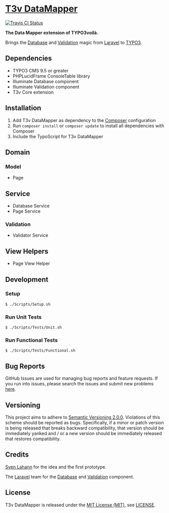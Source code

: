 [T3v DataMapper]
================

[![Travis CI Status][Travis CI Status]][Travis CI]

**The Data Mapper extension of TYPO3voilà.**

Brings the [Database] and [Validation] magic from [Laravel] to [TYPO3].

Dependencies
------------

* TYPO3 CMS 9.5 or greater
* PHPLucidFrame ConsoleTable library
* Illuminate Database component
* Illuminate Validation component
* T3v Core extension

Installation
------------

1. Add T3v DataMapper as dependency to the [Composer] configuration
2. Run `composer install` or `composer update` to install all dependencies with Composer
3. Include the TypoScript for T3v DataMapper

Domain
------

### Model

* Page

Service
-------

* Database Service
* Page Service

### Validation

* Validator Service

View Helpers
------------

* Page View Helper

Development
-----------

### Setup

```
$ ./Scripts/Setup.sh
```

### Run Unit Tests

```
$ ./Scripts/Tests/Unit.sh
```

### Run Functional Tests

```
$ ./Scripts/Tests/Functional.sh
```

Bug Reports
-----------

GitHub Issues are used for managing bug reports and feature requests. If you run into issues, please search the issues and submit new
problems [here].

Versioning
----------

This project aims to adhere to [Semantic Versioning 2.0.0]. Violations of this scheme should be reported as bugs. Specifically, if a minor
or patch version is being released that breaks backward compatibility, that version should be immediately yanked and / or a new version
should be immediately released that restores compatibility.

Credits
-------

[Sven Lahann] for the idea and the first prototype.

The [Laravel] team for the [Database] and [Validation] component.

License
-------

T3v DataMapper is released under the [MIT License (MIT)], see [LICENSE].

[Acceptance testing TYPO3]: https://wiki.typo3.org/Acceptance_testing "Acceptance testing TYPO3"
[Automated testing TYPO3]: https://wiki.typo3.org/Automated_testing "Automated testing TYPO3"
[Composer]: https://getcomposer.org "Dependency Manager for PHP"
[Database]: https://github.com/illuminate/database "Illuminate Database component"
[Functional testing TYPO3]: https://wiki.typo3.org/Functional_testing "Functional testing TYPO3"
[here]: https://github.com/t3v/t3v_datamapper/issues "GitHub Issue Tracker"
[Illuminate]: https://github.com/illuminate "The components that make up the Laravel PHP framework."
[Laravel]: https://laravel.com "The PHP Framework For Web Artisans"
[LICENSE]: https://raw.githubusercontent.com/t3v/t3v_datamapper/master/LICENSE "License"
[MIT License (MIT)]: http://opensource.org/licenses/MIT "The MIT License (MIT)"
[Semantic Versioning 2.0.0]: http://semver.org "Semantic Versioning 2.0.0"
[Sven Lahann]: https://github.com/svenlahann "Sven Lahann at GitHub"
[T3v DataMapper]: https://t3v.github.io/t3v_datamapper/ "The Data Mapper extension of TYPO3voilà."
[Travis CI]: https://travis-ci.org/t3v/t3v_datamapper "T3v DataMapper at Travis CI"
[Travis CI Status]: https://img.shields.io/travis/t3v/t3v_datamapper.svg?style=flat "Travis CI Status"
[TYPO3]: https://typo3.org "The Enterprise Open Source CMS"
[TYPO3voilà]: https://github.com/t3v "“UH LÁLÁ, TYPO3!”"
[Unit Testing TYPO3]: https://wiki.typo3.org/Unit_Testing_TYPO3 "Unit testing TYPO3"
[Validation]: https://github.com/illuminate/validation "Illuminate Validation component"
